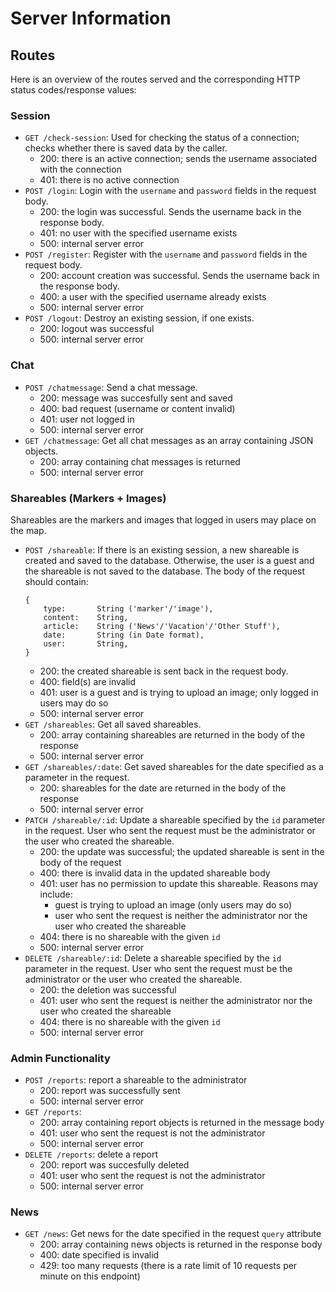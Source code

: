 # Server Information
## Routes
Here is an overview of the routes served and the corresponding HTTP status codes/response values:
### Session
- `GET /check-session`: Used for checking the status of a connection; checks whether there is saved data by the caller.
    - 200: there is an active connection; sends the username associated with the connection
    - 401: there is no active connection
- `POST /login`: Login with the `username` and `password` fields in the request body.
    - 200: the login was successful. Sends the username back in the response body.
    - 401: no user with the specified username exists
    - 500: internal server error
- `POST /register`: Register with the `username` and `password` fields in the request body.
    - 200: account creation was successful. Sends the username back in the response body.
    - 400: a user with the specified username already exists
    - 500: internal server error
- `POST /logout`: Destroy an existing session, if one exists.
    - 200: logout was successful
    - 500: internal server error
### Chat
- `POST /chatmessage`: Send a chat message.
    - 200: message was succesfully sent and saved
    - 400: bad request (username or content invalid)
    - 401: user not logged in 
    - 500: internal server error
- `GET /chatmessage`: Get all chat messages as an array containing JSON objects.
    - 200: array containing chat messages is returned
    - 500: internal server error
### Shareables (Markers + Images)
Shareables are the markers and images that logged in users may place on the map. 
- `POST /shareable`: If there is an existing session, a new shareable is created and saved to the database. Otherwise, the user is a guest and the shareable is not saved to the database. The body of the request should contain:
    ```
    {
        type:       String ('marker'/'image'),
        content:    String,
        article:    String ('News'/'Vacation'/'Other Stuff'),
        date:       String (in Date format),
        user:       String,
    }
    ```
    - 200: the created shareable is sent back in the request body.
    - 400: field(s) are invalid
    - 401: user is a guest and is trying to upload an image; only logged in users may do so
    - 500: internal server error
- `GET /shareables`: Get all saved shareables.
    - 200: array containing shareables are returned in the body of the response
    - 500: internal server error
- `GET /shareables/:date`: Get saved shareables for the date specified as a parameter in the request.
    - 200: shareables for the date are returned in the body of the response
    - 500: internal server error
- `PATCH /shareable/:id`: Update a shareable specified by the `id` parameter in the request. User who sent the request must be the administrator or the user who created the shareable.
    - 200: the update was successful; the updated shareable is sent in the body of the request
    - 400: there is invalid data in the updated shareable body
    - 401: user has no permission to update this shareable. Reasons may include: 
        - guest is trying to upload an image (only users may do so)
        - user who sent the request is neither the administrator nor the user who created the shareable
    - 404: there is no shareable with the given `id`
    - 500: internal server error
- `DELETE /shareable/:id`: Delete a shareable specified by the `id` parameter in the request. User who sent the request must be the administrator or the user who created the shareable.
    - 200: the deletion was successful
    - 401: user who sent the request is neither the administrator nor the user who created the shareable
    - 404: there is no shareable with the given `id`
    - 500: internal server error
### Admin Functionality
- `POST /reports`: report a shareable to the administrator
    - 200: report was successfully sent
    - 500: internal server error
- `GET /reports`:
    - 200: array containing report objects is returned in the message body
    - 401: user who sent the request is not the administrator
    - 500: internal server error
- `DELETE /reports`: delete a report
    - 200: report was succesfully deleted
    - 401: user who sent the request is not the administrator
    - 500: internal server error
### News
- `GET /news`: Get news for the date specified in the request `query` attribute
    - 200: array containing news objects is returned in the response body
    - 400: date specified is invalid
    - 429: too many requests (there is a rate limit of 10 requests per minute on this endpoint)
